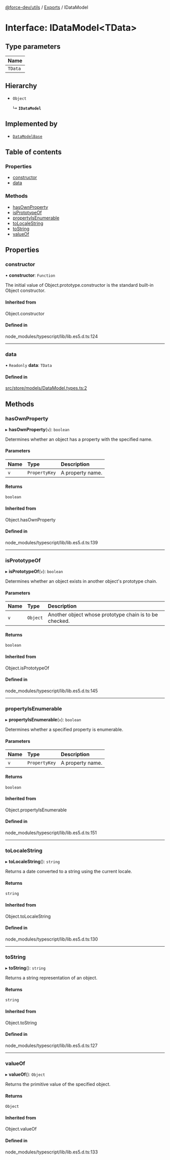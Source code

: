 [@force-dev/utils](../README.md) / [Exports](../modules.md) / IDataModel

# Interface: IDataModel<TData\>

## Type parameters

| Name |
| :------ |
| `TData` |

## Hierarchy

- `Object`

  ↳ **`IDataModel`**

## Implemented by

- [`DataModelBase`](../classes/DataModelBase.md)

## Table of contents

### Properties

- [constructor](IDataModel.md#constructor)
- [data](IDataModel.md#data)

### Methods

- [hasOwnProperty](IDataModel.md#hasownproperty)
- [isPrototypeOf](IDataModel.md#isprototypeof)
- [propertyIsEnumerable](IDataModel.md#propertyisenumerable)
- [toLocaleString](IDataModel.md#tolocalestring)
- [toString](IDataModel.md#tostring)
- [valueOf](IDataModel.md#valueof)

## Properties

### constructor

• **constructor**: `Function`

The initial value of Object.prototype.constructor is the standard built-in Object constructor.

#### Inherited from

Object.constructor

#### Defined in

node_modules/typescript/lib/lib.es5.d.ts:124

___

### data

• `Readonly` **data**: `TData`

#### Defined in

[src/store/models/DataModel.types.ts:2](https://github.com/epifanovmd/utils/blob/fdca100/src/store/models/DataModel.types.ts#L2)

## Methods

### hasOwnProperty

▸ **hasOwnProperty**(`v`): `boolean`

Determines whether an object has a property with the specified name.

#### Parameters

| Name | Type | Description |
| :------ | :------ | :------ |
| `v` | `PropertyKey` | A property name. |

#### Returns

`boolean`

#### Inherited from

Object.hasOwnProperty

#### Defined in

node_modules/typescript/lib/lib.es5.d.ts:139

___

### isPrototypeOf

▸ **isPrototypeOf**(`v`): `boolean`

Determines whether an object exists in another object's prototype chain.

#### Parameters

| Name | Type | Description |
| :------ | :------ | :------ |
| `v` | `Object` | Another object whose prototype chain is to be checked. |

#### Returns

`boolean`

#### Inherited from

Object.isPrototypeOf

#### Defined in

node_modules/typescript/lib/lib.es5.d.ts:145

___

### propertyIsEnumerable

▸ **propertyIsEnumerable**(`v`): `boolean`

Determines whether a specified property is enumerable.

#### Parameters

| Name | Type | Description |
| :------ | :------ | :------ |
| `v` | `PropertyKey` | A property name. |

#### Returns

`boolean`

#### Inherited from

Object.propertyIsEnumerable

#### Defined in

node_modules/typescript/lib/lib.es5.d.ts:151

___

### toLocaleString

▸ **toLocaleString**(): `string`

Returns a date converted to a string using the current locale.

#### Returns

`string`

#### Inherited from

Object.toLocaleString

#### Defined in

node_modules/typescript/lib/lib.es5.d.ts:130

___

### toString

▸ **toString**(): `string`

Returns a string representation of an object.

#### Returns

`string`

#### Inherited from

Object.toString

#### Defined in

node_modules/typescript/lib/lib.es5.d.ts:127

___

### valueOf

▸ **valueOf**(): `Object`

Returns the primitive value of the specified object.

#### Returns

`Object`

#### Inherited from

Object.valueOf

#### Defined in

node_modules/typescript/lib/lib.es5.d.ts:133
